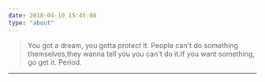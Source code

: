 ```yaml
---
date: 2018-04-10 15:45:08
type: "about"
---
```


<blockquote class="blockquote-center">

You got a dream, you gotta protect it. People can't do something themselves,they wanna tell you you can't do it.If you want something, go get it. Period.

</blockquote>


--------
